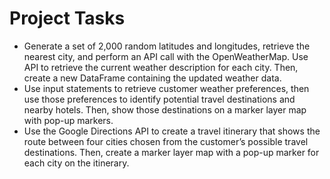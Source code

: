 # Project Tasks

- Generate a set of 2,000 random latitudes and longitudes, retrieve the nearest city, and perform an API call with the OpenWeatherMap. Use API to retrieve the current weather description for each city. Then, create a new DataFrame containing the updated weather data.
- Use input statements to retrieve customer weather preferences, then use those preferences to identify potential travel destinations and nearby hotels. Then, show those destinations on a marker layer map with pop-up markers.
- Use the Google Directions API to create a travel itinerary that shows the route between four cities chosen from the customer’s possible travel destinations. Then, create a marker layer map with a pop-up marker for each city on the itinerary.
